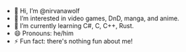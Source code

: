 - 👋 Hi, I’m @nirvanawolf
- 👀 I’m interested in video games, DnD, manga, and anime.
- 🌱 I’m currently learning C#, C, C++, Rust.
- 😄 Pronouns: he/him
- ⚡ Fun fact: there's nothing fun about me!

<!---
nirvanawolf/nirvanawolf is a ✨ special ✨ repository because its `README.md` (this file) appears on your GitHub profile.
You can click the Preview link to take a look at your changes.
--->
